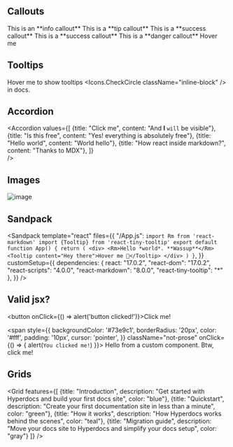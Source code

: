 ## Callouts

<Callout type="info">
  This is an **info callout**
</Callout>
  
<Callout type="tip">
  This is a **tip callout**
</Callout>

<Callout type="success">
  This is a **success callout**
</Callout>

<Callout type="warning">
  This is a **success callout**
</Callout>

<Callout type="danger">
  This is a **danger callout**
  <Tooltip content="Hi there, nice to meet you">
    Hover me
  </Tooltip>
</Callout>

## Tooltips

<Tooltip content="Hi there, nice to meet you">Hover me</Tooltip> to show tooltips <Icons.CheckCircle className="inline-block" /> in docs.

## Accordion

<Accordion
  values={[
     {title: "Click me", content: "And **I** `will` be visible"},
     {title: "Is this free", content: "Yes! everything is absolutely free"},
     {title: "Hello world", content: "World hello"},
     {title: "How react inside markdown?", content: "Thanks to MDX"},
]}           
/>

## Images

![image](https://user-images.githubusercontent.com/85922663/154807596-88e526dd-46d0-439d-8a5e-0464e09f3e2a.png)

## Sandpack

<Sandpack
  template="react"
  files={{
    "/App.js": `import Rm from 'react-markdown'
import {Tooltip} from 'react-tiny-tooltip'
export default function App() {
  return (
    <div>
          <Rm>Hello *world*. **Wassup**</Rm>
          <Tooltip content="Hey there">Hover me 🙌</Tooltip>
    </div>
  )
}`,
  }}
  customSetup={{
    dependencies: {
      react: "17.0.2",
      "react-dom": "17.0.2",
      "react-scripts": "4.0.0",
      "react-markdown": "8.0.0",
      "react-tiny-tooltip": "*"
    },
  }}
/>

## Valid jsx?

<button onClick={() => alert('button clicked!')}>Click me!</button>

  <span
    style={{
      backgroundColor: '#73e9c1',
      borderRadius: '20px',
      color: '#fff',
      padding: '10px',
      cursor: 'pointer',
    }}
    className="not-prose"
    onClick={() => {
      alert(`You clicked me!`)
    }}>
    Hello from a custom component. Btw, click me!
  </span>

## Grids

<Grid
  features={[
    {title: "Introduction", description: "Get started with Hyperdocs and build your first docs site", color: "blue"},
    {title: "Quickstart", description: "Create your first documentation site in less than a minute", color: "green"},
    {title: "How it works", description: "How Hyperdocs works behind the scenes", color: "teal"},
    {title: "Migration guide", description: "Move your docs site to Hyperdocs and simplify your docs setup", color: "gray"}
  ]}
/>
